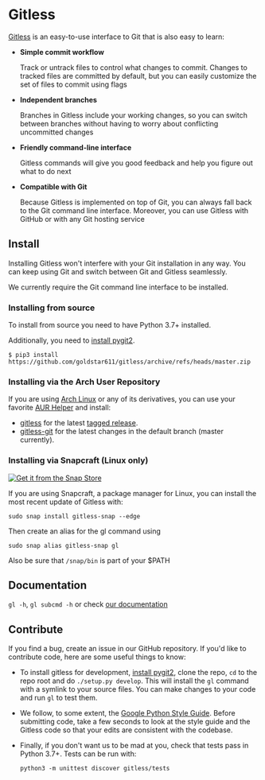 Gitless
=======

[Gitless](https://goldstar611.github.io/gitless/ "The Gitless website") is an easy-to-use interface to Git that is also easy to learn:

- **Simple commit workflow**

    Track or untrack files to control what changes to commit. Changes to tracked files are committed by default, but you can easily customize the set of files to commit using flags
- **Independent branches**

    Branches in Gitless include your working changes, so you can switch between branches without having to worry about conflicting uncommitted changes
- **Friendly command-line interface**

    Gitless commands will give you good feedback and help you figure out what to do next
- **Compatible with Git**

    Because Gitless is implemented on top of Git, you can always fall back to the Git command line interface. Moreover, you can use Gitless with GitHub or with any Git hosting service


Install
-------

Installing Gitless won't interfere with your Git installation in any
way. You can keep using Git and switch between Git and Gitless seamlessly.

We currently require the Git command line interface to be installed.

### Installing from source

To install from source you need to have Python 3.7+ installed.

Additionally, you need to [install pygit2](
http://www.pygit2.org/install.html "pygit2 install").

    $ pip3 install https://github.com/goldstar611/gitless/archive/refs/heads/master.zip

### Installing via the Arch User Repository

If you are using [Arch Linux](https://www.archlinux.org/) or any of
its derivatives, you can use your favorite
[AUR Helper](https://wiki.archlinux.org/index.php/AUR_helpers) and install:
- [gitless](https://aur.archlinux.org/packages/gitless/) for the latest
  [tagged release](https://github.com/goldstar611/gitless/tags).
- [gitless-git](https://aur.archlinux.org/packages/gitless-git/) for the latest 
  changes in the default branch (master currently).

### Installing via Snapcraft (Linux only)
[![Get it from the Snap Store](https://snapcraft.io/static/images/badges/en/snap-store-white.svg)](https://snapcraft.io/gitless-snap)

If you are using Snapcraft, a package manager for Linux, 
you can install the most recent update of Gitless with:

```
sudo snap install gitless-snap --edge
```
Then create an alias for the gl command using
```
sudo snap alias gitless-snap gl
```
Also be sure that `/snap/bin` is part of your $PATH

Documentation
-------------

`gl -h`, `gl subcmd -h` or check
[our documentation](https://goldstar611.github.io/gitless/ "Gitless website")


Contribute
----------

If you find a bug, create an issue in our
GitHub repository. If you'd like to contribute
code, here are some useful things to know:

- To install gitless for development, [install pygit2](
  http://www.pygit2.org/install.html "pygit2 install"), clone the repo,
  `cd` to the repo root and do `./setup.py develop`. This will install
  the `gl` command with a symlink to your source files. You can make
  changes to your code and run `gl` to test them.
- We follow, to some extent, the [Google Python Style Guide](
    https://google.github.io/styleguide/pyguide.html
    "Google Python Style Guide").
Before submitting code, take a few seconds to look at the style guide and the
Gitless code so that your edits are consistent with the codebase.

- Finally, if you don't want us to
be mad at you, check that tests pass in Python 3.7+. Tests can be run with:
  ```
  python3 -m unittest discover gitless/tests
  ```
